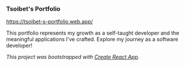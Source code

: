### Tsoibet's Portfolio

https://tsoibet-s-portfolio.web.app/

This portfolio represents my growth as a self-taught developer and the meaningful applications I've crafted. Explore my journey as a software developer!


*This project was bootstrapped with [Create React App](https://github.com/facebook/create-react-app).*
